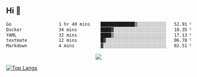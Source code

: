 ## Hi 👋

<!--START_SECTION:waka-->

```txt
Go                  1 hr 40 mins    █████████████▒░░░░░░░░░░░   52.91 %
Docker              34 mins         ████▓░░░░░░░░░░░░░░░░░░░░   18.35 %
YAML                32 mins         ████▒░░░░░░░░░░░░░░░░░░░░   17.13 %
textmate            12 mins         █▓░░░░░░░░░░░░░░░░░░░░░░░   06.78 %
Markdown            4 mins          ▓░░░░░░░░░░░░░░░░░░░░░░░░   02.51 %
```

<!--END_SECTION:waka-->

<p align="center">
  <a href="https://wakatime.com/@d93f0e24-e3ad-4f8d-9b8b-385bab9124f6">
    <img src="https://wakatime.com/badge/user/d93f0e24-e3ad-4f8d-9b8b-385bab9124f6.svg" />
  </a>
</p>

[![Top Langs](https://github-readme-stats.vercel.app/api/top-langs/?username=sqlmerr&layout=donut-vertical&theme=ocean_dark)](https://github.com/anuraghazra/github-readme-stats)
